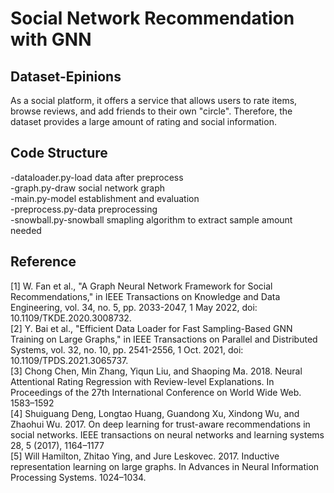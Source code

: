 # Social Network Recommendation with GNN

## Dataset-Epinions
As a social platform, it offers a service that allows users to rate items, browse reviews, and add friends to their own "circle". Therefore, the dataset provides a large amount of rating and social information.

## Code Structure
-dataloader.py-load data after preprocess  
-graph.py-draw social network graph  
-main.py-model establishment and evaluation  
-preprocess.py-data preprocessing  
-snowball.py-snowball smapling algorithm to extract sample amount needed  

## Reference
[1] W. Fan et al., "A Graph Neural Network Framework for Social Recommendations," in IEEE Transactions on Knowledge and Data Engineering, vol. 34, no. 5, pp. 2033-2047, 1 May 2022, doi: 10.1109/TKDE.2020.3008732.  
[2] Y. Bai et al., "Efficient Data Loader for Fast Sampling-Based GNN Training on Large Graphs," in IEEE Transactions on Parallel and Distributed Systems, vol. 32, no. 10, pp. 2541-2556, 1 Oct. 2021, doi: 10.1109/TPDS.2021.3065737.  
[3] Chong Chen, Min Zhang, Yiqun Liu, and Shaoping Ma. 2018. Neural Attentional Rating Regression with Review-level Explanations. In Proceedings of the 27th International Conference on World Wide Web. 1583–1592  
[4] Shuiguang Deng, Longtao Huang, Guandong Xu, Xindong Wu, and Zhaohui Wu. 2017. On deep learning for trust-aware recommendations in social networks. IEEE transactions on neural networks and learning systems 28, 5 (2017), 1164–1177  
[5] Will Hamilton, Zhitao Ying, and Jure Leskovec. 2017. Inductive representation learning on large graphs. In Advances in Neural Information Processing Systems. 1024–1034.
